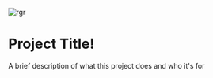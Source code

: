 
![rgr](https://github.com/user-attachments/assets/c08f0e92-c828-4980-8336-c28b55ae0a9d)


# Project Title!

A brief description of what this project does and who it's for

